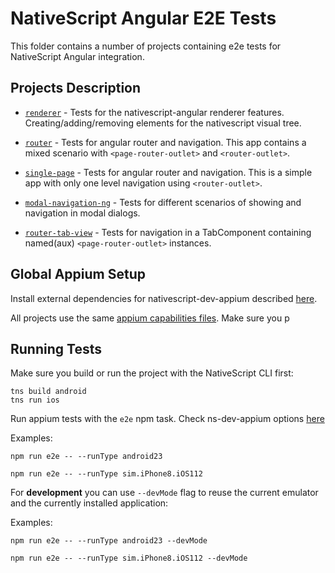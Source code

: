 # NativeScript Angular E2E Tests

This folder contains a number of projects containing e2e tests for NativeScript Angular integration.

## Projects Description

 - [`renderer`](renderer) - Tests for the nativescript-angular renderer features. Creating/adding/removing elements for the nativescript visual tree.

 - [`router`](router) - Tests for angular router and navigation. This app contains a mixed scenario with `<page-router-outlet>` and `<router-outlet>`.

 - [`single-page`](single-page) - Tests for angular router and navigation. This is a simple app with only one level navigation using `<router-outlet>`.

 - [`modal-navigation-ng`](modal-navigation-ng) - Tests for different scenarios of showing and navigation in modal dialogs.

 - [`router-tab-view`](router-tab-view) - Tests for navigation in a TabComponent containing named(aux) `<page-router-outlet>` instances.

## Global Appium Setup

Install external dependencies for nativescript-dev-appium described [here](https://github.com/NativeScript/nativescript-dev-appium#setup).


All projects use the same [appium capabilities files](config/appium.capabilities.json). Make sure you p


## Running Tests

Make sure you build or run the project with the NativeScript CLI first:
```
tns build android
tns run ios
```

Run appium tests with the `e2e` npm task. Check ns-dev-appium options [here](https://github.com/NativeScript/nativescript-dev-appium#options)

Examples:

```
npm run e2e -- --runType android23

npm run e2e -- --runType sim.iPhone8.iOS112
```

For **development** you can use `--devMode` flag to reuse the current emulator and the currently installed application:

Examples:
```
npm run e2e -- --runType android23 --devMode

npm run e2e -- --runType sim.iPhone8.iOS112 --devMode
```
